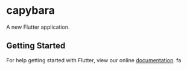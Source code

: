 # capybara

A new Flutter application.

## Getting Started

For help getting started with Flutter, view our online
[documentation](https://flutter.io/).
fa
